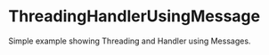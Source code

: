 ThreadingHandlerUsingMessage
============================

Simple example showing Threading and Handler using Messages.
